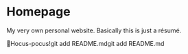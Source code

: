 # Homepage
My very own personal website. Basically this is just a résumé.

🧙Hocus-pocus!git add README.mdgit add README.md